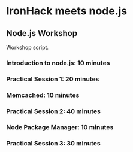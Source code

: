 # IronHack meets node.js

## Node.js Workshop

Workshop script.

### Introduction to node.js: 10 minutes

### Practical Session 1: 20 minutes

### Memcached: 10 minutes

### Practical Session 2: 40 minutes

### Node Package Manager: 10 minutes

### Practical Session 3: 30 minutes

